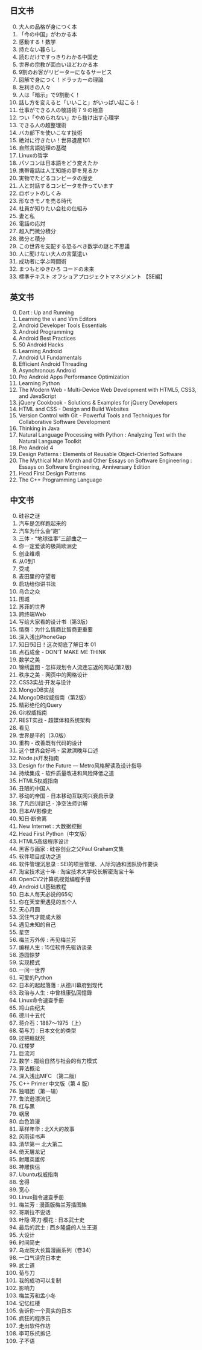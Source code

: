 日文书
---
0. 大人の品格が身につく本
0. 「今の中国」がわかる本
0. 感動する！数学
0. 持たない暮らし
0. 読むだけですっきりわかる中国史
0. 世界の宗教が面白いほどわかる本
0. 9割のお客がリピーターになるサービス
0. 図解で身につく！ドラッカーの理論
0. 左利きの人々
0. 人は「暗示」で9割動く！
0. 話し方を変えると「いいこと」がいっぱい起こる！
0. 仕事ができる人の敬語術７９の極意
0. つい「やめられない」から抜け出す心理学
0. できる人の超整理術
0. バカ部下を使いこなす技術
0. 絶対に行きたい！世界遺産101
0. 自然言語処理の基礎
0. Linuxの哲学
0. パソコンは日本語をどう変えたか
0. 携帯電話は人工知能の夢を見るか
0. 実物でたどるコンピータの歴史
0. 人と対話するコンピータを作っています
0. ロボットのしくみ
0. 形なきモノを売る時代
0. 社員が知りたい会社の仕組み
0. 妻と私
0. 電話の応対
0. 超入門微分積分
0. 微分と積分
0. この世界を支配する恐るべき数学の謎と不思議
0. 人に聞けない大人の言葉遣い
0. 成功者に学ぶ時間術
0. まつもとゆきひろ コードの未来
0. 標準テキスト オフショアプロジェクトマネジメント 【SE編】

英文书
---
0. Dart : Up and Running
0. Learning the vi and Vim Editors
0. Android Developer Tools Essentials
0. Android Programming
0. Android Best Practices
0. 50 Android Hacks
0. Learning Android
0. Android UI Fundamentals
0. Efficient Android Threading
0. Asynchronous Android
0. Pro Android Apps Performance Optimization
0. Learning Python
0. The Modern Web - Multi-Device Web Development with HTML5, CSS3, and JavaScript
0. jQuery Cookbook - Solutions & Examples for jQuery Developers
0. HTML and CSS - Design and Build Websites
0. Version Control with Git - Powerful Tools and Techniques for Collaborative Software Development
0. Thinking in Java
0. Natural Language Processing with Python : Analyzing Text with the Natural Language Toolkit
0. Pro Android 4
0. Design Patterns : Elements of Reusable Object-Oriented Software
0. The Mythical Man Month and Other Essays on Software Engineering : Essays on Software Engineering, Anniversary Edition
0. Head First Design Patterns
0. The C++ Programming Language

中文书
---
0. 硅谷之谜
0. 汽车是怎样跑起来的
0. 汽车为什么会“跑”
0. 三体 - “地球往事”三部曲之一
0. 你一定爱读的极简欧洲史
0. 创业维艰
0. 从0到1
0. 受戒
0. 麦田里的守望者
0. 启功给你讲书法
0. 乌合之众
0. 围城
0. 苏菲的世界
0. 跨终端Web
0. 写给大家看的设计书（第3版）
0. 情商：为什么情商比智商更重要
0. 深入浅出PhoneGap
0. 知日!知日！这次彻底了解日本 01 
0. 点石成金 - DON'T MAKE ME THINK
0. 数学之美
0. 锦绣蓝图 - 怎样规划令人流连忘返的网站(第2版)
0. 秩序之美 - 网页中的网格设计
0. CSS3实战·开发与设计
0. MongoDB实战
0. MongoDB权威指南（第2版）
0. 精彩绝伦的jQuery
0. Git权威指南
0. REST实战 - 超媒体和系统架构
0. 看见
0. 世界是平的（3.0版）
0. 重构 - 改善既有代码的设计
0. 这个世界会好吗 - 梁漱溟晚年口述
0. Node.js开发指南
0. Design for the Future — Metro风格解读及设计指导
0. 持续集成 - 软件质量改进和风险降低之道
0. HTML5权威指南
0. 丑陋的中国人
0. 移动的帝国 - 日本移动互联网兴衰启示录
0. 了凡四训讲记 - 净空法师讲解
0. 日本AV影像史
0. 知日·断舍离
0. New Internet : 大数据挖掘
0. Head First Python（中文版）
0. HTML5高级程序设计
0. 黑客与画家 : 硅谷创业之父Paul Graham文集
0. 软件项目成功之道
0. 软件管理沉思录 : SEI的项目管理、人际沟通和团队协作要诀
0. 淘宝技术这十年 : 淘宝技术大学校长解密淘宝十年
0. OpenCV2计算机视觉编程手册
0. Android UI基础教程
0. 日本人每天必说的65句
0. 你在天堂里遇见的五个人 
0. 天心月圆
0. 沉住气才能成大器
0. 遇见未知的自己
0. 星空
0. 梅兰芳外传 : 再见梅兰芳
0. 编程人生 : 15位软件先驱访谈录
0. 游园惊梦
0. 实现模式
0. 一问一世界
0. 可爱的Python
0. 日本的起起落落 : 从德川幕府到现代
0. 政治与人生 : 中曾根康弘回憶錄
0. Linux命令速查手册
0. 鸠山由纪夫
0. 德川十五代
0. 蒋介石：1887～1975（上）
0. 菊与刀 : 日本文化的类型
0. 过把瘾就死
0. 红楼梦
0. 巨流河
0. 数学 : 描绘自然与社会的有力模式
0. 算法概论
0. 深入浅出MFC （第二版）
0. C++ Primer 中文版（第 4 版）
0. 独唱团（第一辑）
0. 鲁滨逊漂流记
0. 红与黑
0. 蜗居
0. 血色浪漫
0. 草样年华 : 北X大的故事
0. 风雨读书声
0. 清华第一 北大第二
0. 倚天屠龙记
0. 射雕英雄传
0. 神雕侠侣
0. Ubuntu权威指南
0. 舍得
0. 宽心
0. Linux指令速查手册
0. 梅兰芳 : 漫画版梅兰芳插图集
0. 哥斯拉不说话
0. 叶隐·寒刀·樱花 : 日本武士史
0. 最后的武士 : 西乡隆盛的人生王道
0. 大设计
0. 时间简史
0. 乌龙院大长篇漫画系列（卷34）
0. 一口气读完日本史
0. 武士道
0. 菊与刀
0. 我的成功可以复制
0. 影响力
0. 梅兰芳和孟小冬
0. 记忆红楼
0. 告诉你一个真实的日本
0. 疯狂的程序员
0. 走出软件作坊
0. 李可乐抗拆记
0. 子不语
